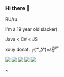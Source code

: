 ### Hi there 👋
RU/ru

I'm a 19 year old slacker)

Java < C# < JS

хочу donat. ┌( ͝° ͜ʖ͡°)=ε/̵͇̿/’̿’̿ ̿

![](httpstps://github-profile-summary-cards.vercel.app/api/cards/profile-details?username=MrMarL&theme=nord_dark)
![](https://github-profile-summary-cards.vercel.app/api/cards/repos-per-language?username=MrMarL&theme=nord_dark)
![](https://github-profile-summary-cards.vercel.app/api/cards/most-commit-language?username=MrMarL&theme=nord_dark)
![](https://github-profile-summary-cards.vercel.app/api/cards/stats?username=MrMarL&theme=nord_dark)
![](https://github-profile-summary-cards.vercel.app/api/cards/productive-time?username=MrMarL&theme=nord_dark)

~
